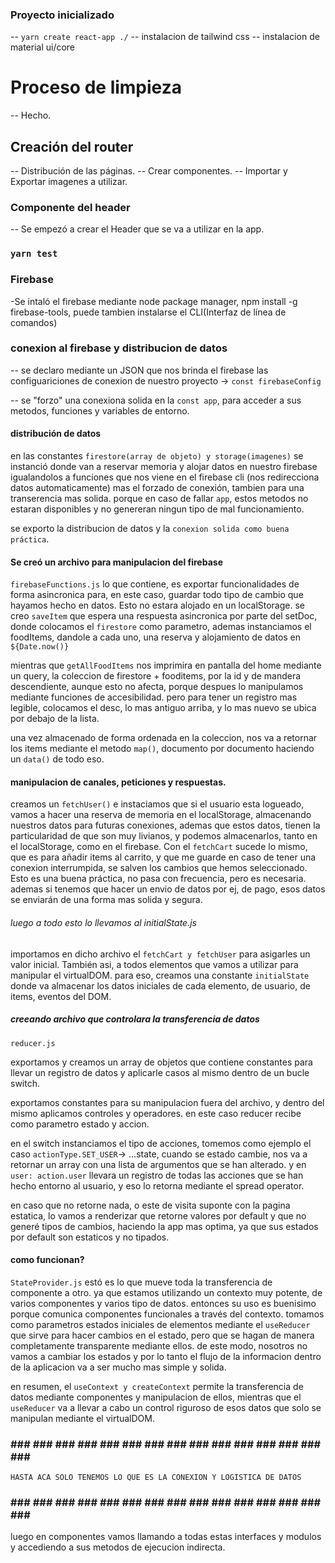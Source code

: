 ### Proyecto inicializado
-- `yarn create react-app ./`
-- instalacion de tailwind css
-- instalacion de material ui/core 

# Proceso de limpieza
-- Hecho.

## Creación del router
-- Distribución de las páginas.
-- Crear componentes.
-- Importar y Exportar imagenes a utilizar.

### Componente del header
-- Se empezó a crear el Header que se va a utilizar en la app.

### `yarn test`

### Firebase
-Se intaló el firebase mediante node package manager, npm install -g firebase-tools, puede tambien instalarse el CLI(Interfaz de línea de comandos)

### conexion al firebase y distribucion de datos
-- se declaro mediante un JSON que nos brinda el firebase las configuariciones de conexion de nuestro proyecto -> `const firebaseConfig`

-- se "forzo" una conexiona solida en la `const app`, para acceder a sus metodos, funciones y variables de entorno.

#### distribución de datos 
en las constantes `firestore(array de objeto) y storage(imagenes)` se instanció donde van a reservar memoria y alojar datos en nuestro firebase igualandolos a funciones que nos viene en el firebase cli (nos redirecciona datos automaticamente) mas el forzado de conexión, tambien para una transerencia mas solida.
porque en caso de fallar `app`, estos metodos no estaran disponibles y no genereran ningun tipo de mal funcionamiento.

se exporto la distribucion de datos y la `conexion solida como buena práctica`.

#### Se creó un archivo para manipulacion del firebase
`firebaseFunctions.js` lo que contiene, es exportar funcionalidades de forma asincronica para, en este caso, guardar todo tipo de cambio que hayamos hecho en datos. Esto no estara alojado en un localStorage. se creo `saveItem` que espera una respuesta asincronica por parte del setDoc, donde colocamos el `firestore` como parametro, ademas instanciamos el foodItems, dandole a cada uno, una reserva y alojamiento de datos en `${Date.now()}`

mientras que `getAllFoodItems` nos imprimira en pantalla del home mediante un query, la coleccion de firestore + fooditems, por la id y de mandera descendiente, aunque esto no afecta, porque despues lo manipulamos mediante funciones de accesibilidad. pero para tener un registro mas legible, colocamos el desc, lo mas antiguo arriba, y lo mas nuevo se ubica por debajo de la lista.

una vez almacenado de forma ordenada en la coleccion, nos va a retornar los items mediante el metodo `map()`, documento por documento haciendo un `data()` de todo eso.


#### manipulacion de canales, peticiones y respuestas.
creamos un `fetchUser()` e instaciamos que si el usuario esta logueado, vamos a hacer una reserva de memoria en el localStorage, almacenando nuestros datos para futuras conexiones, ademas que estos datos, tienen la particularidad de que son muy livianos, y podemos almacenarlos, tanto en el localStorage, como en el firebase.
Con el `fetchCart` sucede lo mismo, que es para añadir items al carrito, y que me guarde en caso de tener una conexion interrumpida, se salven los cambios que hemos seleccionado. Esto es una buena práctica, no pasa con frecuencia, pero es necesaria. ademas si tenemos que hacer un envio de datos por ej, de pago, esos datos se enviarán de una forma mas solida y segura.

###### luego a todo esto lo llevamos al initialState.js ######## 
importamos en dicho archivo el `fetchCart y fetchUser` para asigarles un valor inicial. También asi, a todos elementos que vamos a utilizar para manipular el virtualDOM. para eso, creamos una constante `initialState` donde va almacenar los datos iniciales de cada elemento, de usuario, de items, eventos del DOM.

##### creeando archivo que controlara la transferencia de datos
`reducer.js`

exportamos y creamos un array de objetos que contiene constantes para llevar un registro de datos y aplicarle casos al mismo dentro de un bucle switch.

exportamos constantes para su manipulacion fuera del archivo, y dentro del mismo aplicamos controles y operadores.
en este caso reducer recibe como parametro estado y accion.

en el switch instanciamos el tipo de acciones, tomemos como ejemplo el caso `actionType.SET_USER`->
 ...state, cuando se estado cambie, nos va a retornar un array con una lista de argumentos que se han alterado.
y en `user: action.user` llevara un registro de todas las acciones que se han hecho entorno al usuario, y eso lo retorna mediante el spread operator. 

en caso que no retorne nada, o este de visita suponte con la pagina estatica, lo vamos a renderizar que retorne valores por default y que no generé tipos de cambios, haciendo la app mas optima, ya que sus estados por default son estaticos y no tipados.

#### como funcionan?
`StateProvider.js` estó es lo que mueve toda la transferencia de componente a otro. ya que estamos utilizando un contexto muy potente, de varios componentes y varios tipo de datos. entonces su uso es buenisimo porque comunica componentes funcionales a través del contexto. 
tomamos como parametros estados iniciales de elementos mediante el `useReducer`  que sirve para hacer cambios en el estado, pero que se hagan de manera completamente transparente mediante ellos. de este modo, nosotros no vamos a cambiar los estados y por lo tanto el flujo de la informacion dentro de la aplicacion va a ser mucho mas simple y solida.

en resumen, el `useContext y createContext` permite la transferencia de datos mediante componentes y manipulacion de ellos, mientras que el `useReducer` va a llevar a cabo un control riguroso de esos datos que solo se manipulan mediante el virtualDOM.


### ### ### ### ### ### ### ### ### ### ### ### ### ### ### ### ###
`HASTA ACA SOLO TENEMOS LO QUE ES LA CONEXION Y LOGISTICA DE DATOS`
### ### ### ### ### ### ### ### ### ### ### ### ### ### ### ### ###

luego en componentes vamos llamando a todas estas interfaces y modulos y accediendo a sus metodos de ejecucion indirecta.

